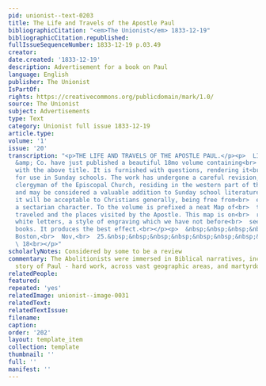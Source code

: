 ```yaml
---
pid: unionist--text-0203
title: The Life and Travels of the Apostle Paul
bibliographicCitation: "<em>The Unionist</em> 1833-12-19"
bibliographicCitation.republished: 
fullIssueSequenceNumber: 1833-12-19 p.03.49
creator: 
date.created: '1833-12-19'
description: Advertisement for a book on Paul
language: English
publisher: The Unionist
IsPartOf: 
rights: https://creativecommons.org/publicdomain/mark/1.0/
source: The Unionist
subject: Advertisements
type: Text
category: Unionist full issue 1833-12-19
article.type: 
volume: '1'
issue: '20'
transcription: "<p>THE LIFE AND TRAVELS OF THE APOSTLE PAUL.</p><p>  LILLY, Wait,
  &amp; Co. have just published a beautiful 18mo volume containing<br>  272 pages,
  with the above title. It is furnished with questions, rendering it<br>  suitable
  for use in Sunday schools. The work has undergone a careful revision,<br>  by a
  clergyman of the Episcopal Church, residing in the western part of this<br>  state,
  and may be considered a valuable addition to Sunday school literature.<br>  We believe
  it will be acceptable to Christians generally, being free from<br>  everything of
  a sectarian character. To the volume is prefixed a neat Map of<br>  the countries
  traveled and the places visited by the Apostle. This map is on<br>  red ground with
  white letters, a style of engraving which we have not before<br>  seen in American
  books. It produces the best effect.<br></p><p>  &nbsp;&nbsp;&nbsp;&nbsp;&nbsp;&nbsp;&nbsp;&nbsp;&nbsp;&nbsp;&nbsp;
  Boston,<br>  Nov,<br>  25.&nbsp;&nbsp;&nbsp;&nbsp;&nbsp;&nbsp;&nbsp;&nbsp;&nbsp;&nbsp;&nbsp;&nbsp;&nbsp;&nbsp;&nbsp;&nbsp;&nbsp;&nbsp;&nbsp;&nbsp;&nbsp;&nbsp;&nbsp;&nbsp;&nbsp;&nbsp;&nbsp;&nbsp;&nbsp;&nbsp;&nbsp;&nbsp;&nbsp;&nbsp;&nbsp;&nbsp;&nbsp;&nbsp;&nbsp;&nbsp;&nbsp;&nbsp;&nbsp;&nbsp;&nbsp;&nbsp;&nbsp;&nbsp;&nbsp;&nbsp;&nbsp;&nbsp;&nbsp;&nbsp;&nbsp;&nbsp;<br>
  \ 18<br></p>"
scholarlyNotes: Considered by some to be a review
commentary: The Abolitionists were immersed in Biblical narratives, including the
  story of Paul - hard work, across vast geographic areas, and martyrdom.
relatedPeople: 
featured: 
repeated: 'yes'
relatedImage: unionist--image-0031
relatedText: 
relatedTextIssue: 
filename: 
caption: 
order: '202'
layout: template_item
collection: template
thumbnail: ''
full: ''
manifest: ''
---
```

